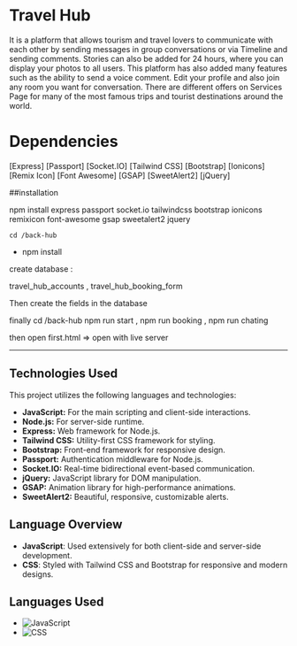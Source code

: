 # Travel Hub 

It is a platform that allows tourism and travel lovers to communicate with each other by sending messages in group conversations or via Timeline and sending comments. Stories can also be added for 24 hours, where you can display your photos to all users. This platform has also added many features such as the ability to send a voice comment. Edit your profile and also join any room you want for conversation. There are different offers on Services Page for many of the most famous trips and tourist destinations around the world.

# Dependencies
[Express]
[Passport]
[Socket.IO]
[Tailwind CSS]
[Bootstrap]
[Ionicons]
[Remix Icon]
[Font Awesome]
[GSAP]
[SweetAlert2]
[jQuery]


  

   ##installation 
   
   npm install express passport socket.io tailwindcss bootstrap ionicons remixicon font-awesome gsap sweetalert2 jquery
   
    cd /back-hub
* npm install

create database :

travel_hub_accounts , 
travel_hub_booking_form 

Then create the fields in the database

finally 
cd /back-hub
npm run start ,
npm run booking ,
npm run chating 

then open first.html => open with live server
___________________________________________________________________________________________________________________________________________________________________________________
## Technologies Used

This project utilizes the following languages and technologies:

- **JavaScript:** For the main scripting and client-side interactions.
- **Node.js:** For server-side runtime.
- **Express:** Web framework for Node.js.
- **Tailwind CSS:** Utility-first CSS framework for styling.
- **Bootstrap:** Front-end framework for responsive design.
- **Passport:** Authentication middleware for Node.js.
- **Socket.IO:** Real-time bidirectional event-based communication.
- **jQuery:** JavaScript library for DOM manipulation.
- **GSAP:** Animation library for high-performance animations.
- **SweetAlert2:** Beautiful, responsive, customizable alerts.

## Language Overview

- **JavaScript**: Used extensively for both client-side and server-side development.
- **CSS**: Styled with Tailwind CSS and Bootstrap for responsive and modern designs.

## Languages Used

- ![JavaScript](https://img.shields.io/badge/JavaScript-90%25-yellow)
- ![CSS](https://img.shields.io/badge/CSS-10%25-purple)




